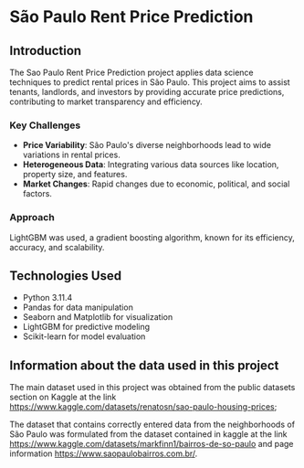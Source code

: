 # São Paulo Rent Price Prediction

## Introduction
The Sao Paulo Rent Price Prediction project applies data science techniques to predict rental prices in São Paulo. This project aims to assist tenants, landlords, and investors by providing accurate price predictions, contributing to market transparency and efficiency.

### Key Challenges
- **Price Variability**: São Paulo's diverse neighborhoods lead to wide variations in rental prices.
- **Heterogeneous Data**: Integrating various data sources like location, property size, and features.
- **Market Changes**: Rapid changes due to economic, political, and social factors.

### Approach
LightGBM was used, a gradient boosting algorithm, known for its efficiency, accuracy, and scalability.

## Technologies Used
- Python 3.11.4
- Pandas for data manipulation
- Seaborn and Matplotlib for visualization
- LightGBM for predictive modeling
- Scikit-learn for model evaluation

## Information about the data used in this project
The main dataset used in this project was obtained from the public datasets section on Kaggle at the link https://www.kaggle.com/datasets/renatosn/sao-paulo-housing-prices;

The dataset that contains correctly entered data from the neighborhoods of São Paulo was formulated from the dataset contained in kaggle at the link https://www.kaggle.com/datasets/markfinn1/bairros-de-so-paulo and page information https://www.saopaulobairros.com.br/.
